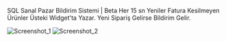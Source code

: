 SQL Sanal Pazar Bildirim Sistemi | Beta
Her 15 sn Yeniler Fatura Kesilmeyen Ürünler Üsteki Widget'ta Yazar.
Yeni Sipariş Gelirse Bildirim Gelir.

![Screenshot_1](https://user-images.githubusercontent.com/34388394/129743618-48240e51-0495-4826-b8b4-f3ee4521e529.png)
![Screenshot_2](https://user-images.githubusercontent.com/34388394/129743623-a83d692f-7586-469b-b5de-011c5183bac0.png)


